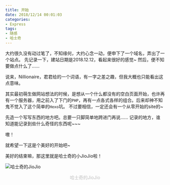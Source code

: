 ```yaml
---
title: 开始
date: 2018/12/14 00:01:03
categories:
- Express
tags:
- 随感
- 哈士奇
---
```


大约很久没有动过笔了，不知缘何，大约心念一动，便申下了一个域名，弄出了一个站点。
先记录一下，建站日期是2018.12.12，看起来很好的感觉~
然后，便不知要做点什么了……
<!-- more --> 

说来，Nillionaire，君君给的一个词语，有一字之差之趣，但我大概也只能看出这点意味。

其实最初萌生做网站想法的时候，是想从一个什么都没有的空白页面开始，也许再有一个服务器，用之前入了下门的`PHP`，再有一点各式各样的组合。后来却神不知鬼不觉入了这个简单的`Hexo`坑。
不过要相信，一定还会有一个从零开始的site的~

先造一个写写东西的地方吧。总要一只脚简单地跨进门再说……
记录的地方，谁知道能记录到些什么奇怪的东西呢~~~

嗷！

就希望一下这是个美好的开始吧~

美好的结束嘛，那这里就是哈士奇的小JioJio啦！

![哈士奇的JioJio](/pic/20181214-开始-1.jpg)
<center><font color="#C0C0C0">哈士奇的JioJio</font></center>
